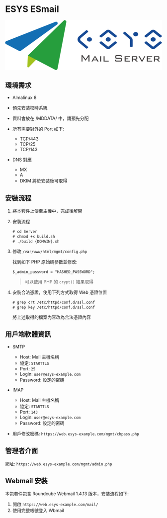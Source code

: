 # ESYS ESmail

![image](mgmt/images/ESmail-logo.png)

## 環境需求

* Almalinux 8
* 預先安裝校時系統
* 資料會放在 /MDDATA/ 中，請預先分配
* 所有需要對外的 Port 如下:

    * TCP/443
    * TCP/25
    * TCP/143

* DNS 對應
    * MX
    * A
    * DKIM 將於安裝後可取得

## 安裝流程

1. 將本套件上傳至主機中，完成後解開
2. 安裝流程

    ```
    # cd Server
    # chmod +x build.sh
    # ./build {DOMAIN}.sh
    ```
3. 修改 `/var/www/html/mgmt/config.php` 

    找到如下 PHP 原始碼參數並修改:
    
    ```
    $_admin_password = "HASHED_PASSWORD";
    ```

    > 可以使用 PHP 的 `crypt()` 結果取得


4. 安裝合法憑證，使用下列方式取得 Web 憑證位置

    ```=
    # grep crt /etc/httpd/conf.d/ssl.conf
    # grep key /etc/httpd/conf.d/ssl.conf
    ```

    將上述取得的檔案內容改為合法憑證內容

## 用戶端軟體資訊

* SMTP

    * Host: Mail 主機名稱
    * 協定: `STARTTLS`
    * Port: `25`
    * Login: `user@esys-example.com`
    * Password: 設定的密碼

* IMAP

    * Host: Mail 主機名稱
    * 協定: `STARTTLS`
    * Port: `143`
    * Login: `user@esys-example.com`
    * Password: 設定的密碼

* 用戶修改密碼: `https://web.esys-example.com/mgmt/chpass.php`

## 管理者介面

網址: `https://web.esys-example.com/mgmt/admin.php`

## Webmail 安裝

本包套件包含 Roundcube Webmail 1.4.13 版本，安裝流程如下:

1. 開啟 `https://web.esys-example.com/mail/`
2. 使用完整帳號登入 Wbmail